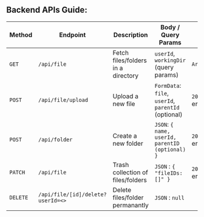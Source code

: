 ## Backend APIs Guide:

| **Method** | **Endpoint**                                | **Description**                    | **Body / Query  Params**                                                     | **Response**                     |
|------------|---------------------------------------------|------------------------------------|------------------------------------------------------------------------------|----------------------------------|
| `GET`      | `/api/file`                                 | Fetch files/folders in a directory | `userId`, `workingDir` (query params)                                        | `Array<FileData>`               |
| `POST`     | `/api/file/upload`                          | Upload a new file                  | `FormData`: `file`, `userId`, `parentId` (optional)                          | `201 Created` or error message  |
| `POST`     | `/api/folder`                               | Create a new folder                | `JSON`: `{ name, userId, parentID (optional) }`                              | `201 Created` or error message  |
| `PATCH`    | `/api/file`                                 | Trash collection of files/folders  | `JSON` : `{ "fileIDs: []" }`                                                 | `201 Moved` or error message    |
| `DELETE`   | `/api/file/[id]/delete?userId=<>`           | Delete files/folder permanantly    | `JSON` : `null` |